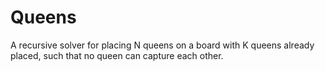 # Queens
A recursive solver for placing N queens on a board with K queens already placed, such that no queen can capture each other.